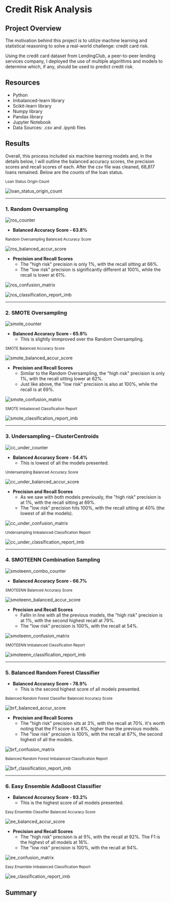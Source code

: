 # Credit Risk Analysis

## Project Overview

The motivation behind this project is to utilize machine learning and statistical reasoning to solve a real-world challenge: credit card risk. 

Using the credit card dataset from LendingClub, a peer-to-peer lending services company, I deployed the use of multiple algorithms and models to determine which, if any, should be used to predict credit risk. 

## Resources
* Python 
* Imbalanced-learn library
* Scikit-learn library
* Numpy library
* Pandas library
* Jupyter Notebook
* Data Sources: .csv and .ipynb files

## Results

Overall, this process included six machine learning models and, in the details below, I will outline the balanced accuracy scores, the precision scores and recall scores of each. After the csv file was cleaned, 68,817 loans remained. Below are the counts of the loan status. 

<sub> Loan Status Origin Count</sub>

 ![loan_status_origin_count](https://github.com/Kelfang/Credit_Risk_Analysis/blob/main/images/loan_status_origin_count.png)

------------------------------------------------------

### 1. Random Oversampling

![ros_counter](https://github.com/Kelfang/Credit_Risk_Analysis/blob/main/images/random_oversampling/ros_counter.png)

* **Balanced Accuracy Score - 63.8%**

<sub>Random Oversampling Balanced Accuracy Score</sub>

![ros_balanced_accur_score](https://github.com/Kelfang/Credit_Risk_Analysis/blob/main/images/random_oversampling/ros_balanced_accur_score.png)


* **Precision and Recall Scores**
  - The "high risk" precision is only 1%, with the recall sitting at 66%.
  - The "low risk" precision is significantly different at 100%, while the recall is lower at 61%. 

![ros_confusion_matrix](https://github.com/Kelfang/Credit_Risk_Analysis/blob/main/images/random_oversampling/ros_confusion_matrix.png)

![ros_classification_report_imb](https://github.com/Kelfang/Credit_Risk_Analysis/blob/main/images/random_oversampling/ros_classification_report_imb.png)

------------------------------------------------------

### 2. SMOTE Oversampling

![smote_counter](https://github.com/Kelfang/Credit_Risk_Analysis/blob/main/images/smote_oversampling/smote_counter.png)

* **Balanced Accuracy Score - 65.9%**
  - This is slightly immproved over the Random Oversampling.

<sub>SMOTE Balanced Accuracy Score</sub>

![smote_balanced_accur_score](https://github.com/Kelfang/Credit_Risk_Analysis/blob/main/images/smote_oversampling/smote_balanced_accur_score.png)

* **Precision and Recall Scores**
  - Similar to the Random Oversampling, the "high risk" precision is only 1%, with the recall sitting lower at 62%.
  - Just like above, the "low risk" precision is also at 100%, while the recall is at 69%.

![smote_confusion_matrix](https://github.com/Kelfang/Credit_Risk_Analysis/blob/main/images/smote_oversampling/smote_confusion_matrix.png)

<sub>SMOTE Imbalanced Classification Report</sub>

![smote_classification_report_imb](https://github.com/Kelfang/Credit_Risk_Analysis/blob/main/images/smote_oversampling/smote_classification_report_imb.png)

------------------------------------------------------

### 3. Undersampling – ClusterCentroids

![cc_under_counter](https://github.com/Kelfang/Credit_Risk_Analysis/blob/main/images/undersampling_clustercentroids/cc_under_counter.png)

* **Balanced Accuracy Score - 54.4%**
  - This is lowest of all the models presented.

<sub>Undersampling Balanced Accuracy Score</sub>

![cc_under_balanced_accur_score](https://github.com/Kelfang/Credit_Risk_Analysis/blob/main/images/undersampling_clustercentroids/cc_under_balanced_accur_score.png)


* **Precision and Recall Scores**
  - As we saw with both models previously, the "high risk" precision is at 1%, with the recall sitting at 69%.
  - The "low risk" precision hits 100%, with the recall sitting at 40% (the lowest of all the models).

![cc_under_confusion_matrix](https://github.com/Kelfang/Credit_Risk_Analysis/blob/main/images/undersampling_clustercentroids/cc_under_confusion_matrix.png)


<sub>Undersampling Imbalanced Classification Report</sub>

![cc_under_classification_report_imb](https://github.com/Kelfang/Credit_Risk_Analysis/blob/main/images/undersampling_clustercentroids/cc_under_classification_report_imb.png)

------------------------------------------------------

### 4. SMOTEENN Combination Sampling

![smoteenn_combo_counter](https://github.com/Kelfang/Credit_Risk_Analysis/blob/main/images/smoteenn_combo_sampling/smoteenn_combo_counter.png)


* **Balanced Accuracy Score - 66.7%**

<sub>SMOTEENN Balanced Accuracy Score</sub>

![smoteenn_balanced_accur_score](https://github.com/Kelfang/Credit_Risk_Analysis/blob/main/images/smoteenn_combo_sampling/smoteenn_balanced_accur_score.png)


* **Precision and Recall Scores**
  - Fallin in line with all the previous models, the "high risk" precision is at 1%, with the second highest recall at 79%. 
  - The "low risk" precision is 100%, with the recall at 54%.

![smoteenn_confusion_matrix](https://github.com/Kelfang/Credit_Risk_Analysis/blob/main/images/smoteenn_combo_sampling/smoteenn_confusion_matrix.png)

<sub>SMOTEENN Imbalanced Classification Report</sub>

![smoteenn_classification_report_imb](https://github.com/Kelfang/Credit_Risk_Analysis/blob/main/images/smoteenn_combo_sampling/smoteenn_classification_report_imb.png)

------------------------------------------------------

### 5. Balanced Random Forest Classifier

* **Balanced Accuracy Score - 78.9%**
  - This is the second highest score of all models presented.

<sub>Balanced Random Forest Classifier Balanced Accuracy Score</sub>

![brf_balanced_accur_score](https://github.com/Kelfang/Credit_Risk_Analysis/blob/main/images/balanced_random_forest/brf_balanced_accur_score.png)


* **Precision and Recall Scores**
  - The "high risk" precision sits at 3%, with the recall at 70%. It's worth noting that the F1 score is at 6%, higher than the previous models. 
  - The "low risk" precision is 100%, with the recall at 87%, the second highest of all the models. 

![brf_confusion_matrix](https://github.com/Kelfang/Credit_Risk_Analysis/blob/main/images/balanced_random_forest/brf_confusion_matrix.png)

<sub>Balanced Random Forest Imbalanced Classification Report</sub>

![brf_classification_report_imb](https://github.com/Kelfang/Credit_Risk_Analysis/blob/main/images/balanced_random_forest/brf_classification_report_imb.png)

------------------------------------------------------

### 6. Easy Ensemble AdaBoost Classifier

* **Balanced Accuracy Score - 93.2%**
  - This is the highest score of all models presented.

<sub>Easy Ensemble Classifier Balanced Accuracy Score</sub>

![ee_balanced_accur_score](https://github.com/Kelfang/Credit_Risk_Analysis/blob/main/images/easy_ensemble_adaboost/ee_balanced_accur_score.png)

* **Precision and Recall Scores**
  - The "high risk" precision is at 9%, with the recall at 92%. The F1 is the highest of all models at 16%.
  - The "low risk" precision is 100%, with the recall at 94%.

![ee_confusion_matrix](https://github.com/Kelfang/Credit_Risk_Analysis/blob/main/images/easy_ensemble_adaboost/ee_confusion_matrix.png)


<sub>Easy Ensemble Imbalanced Classification Report</sub>

![ee_classification_report_imb](https://github.com/Kelfang/Credit_Risk_Analysis/blob/main/images/easy_ensemble_adaboost/ee_classification_report_imb.png)



## Summary 



